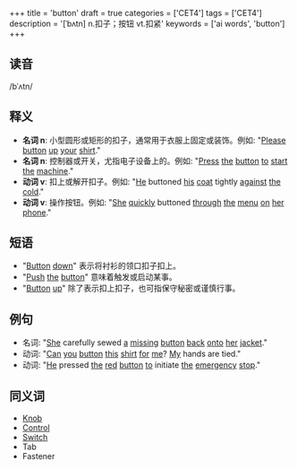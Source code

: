 +++
title = 'button'
draft = true
categories = ['CET4']
tags = ['CET4']
description = '[ˈbʌtn] n.扣子；按钮 vt.扣紧'
keywords = ['ai words', 'button']
+++

## 读音
/bˈʌtn/

## 释义
- **名词 n**: 小型圆形或矩形的扣子，通常用于衣服上固定或装饰。例如: "[Please](/post/please/) [button](/post/button/) [up](/post/up/) [your](/post/your/) [shirt](/post/shirt/)."
- **名词 n**: 控制器或开关，尤指电子设备上的。例如: "[Press](/post/press/) [the](/post/the/) [button](/post/button/) [to](/post/to/) [start](/post/start/) [the](/post/the/) [machine](/post/machine/)."
- **动词 v**: 扣上或解开扣子。例如: "[He](/post/he/) buttoned [his](/post/his/) [coat](/post/coat/) tightly [against](/post/against/) [the](/post/the/) [cold](/post/cold/)."
- **动词 v**: 操作按钮。例如: "[She](/post/she/) [quickly](/post/quickly/) buttoned [through](/post/through/) [the](/post/the/) [menu](/post/menu/) [on](/post/on/) [her](/post/her/) [phone](/post/phone/)."

## 短语
- "[Button](/post/button/) [down](/post/down/)" 表示将衬衫的领口扣子扣上。
- "[Push](/post/push/) [the](/post/the/) [button](/post/button/)" 意味着触发或启动某事。
- "[Button](/post/button/) [up](/post/up/)" 除了表示扣上扣子，也可指保守秘密或谨慎行事。

## 例句
- 名词: "[She](/post/she/) carefully sewed [a](/post/a/) [missing](/post/missing/) [button](/post/button/) [back](/post/back/) [onto](/post/onto/) [her](/post/her/) [jacket](/post/jacket/)."
- 动词: "[Can](/post/can/) [you](/post/you/) [button](/post/button/) [this](/post/this/) [shirt](/post/shirt/) [for](/post/for/) [me](/post/me/)? [My](/post/my/) hands are tied."
- 动词: "[He](/post/he/) pressed [the](/post/the/) [red](/post/red/) [button](/post/button/) [to](/post/to/) initiate [the](/post/the/) [emergency](/post/emergency/) [stop](/post/stop/)."

## 同义词
- [Knob](/post/knob/)
- [Control](/post/control/)
- [Switch](/post/switch/)
- Tab
- Fastener
